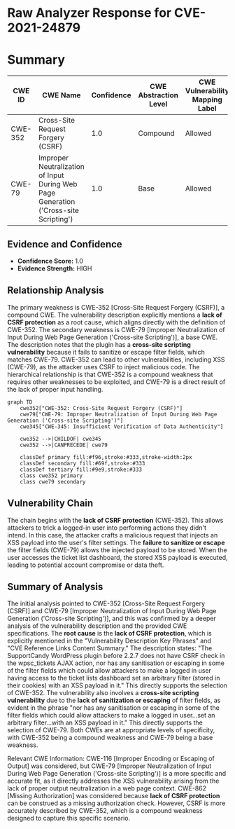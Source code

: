 # Raw Analyzer Response for CVE-2021-24879

# Summary
| CWE ID | CWE Name | Confidence | CWE Abstraction Level | CWE Vulnerability Mapping Label | CWE-Vulnerability Mapping Notes |
|---|---|---|---|---|---|
| CWE-352 | Cross-Site Request Forgery (CSRF) | 1.0 | Compound | Allowed | Primary CWE |
| CWE-79 | Improper Neutralization of Input During Web Page Generation ('Cross-site Scripting') | 1.0 | Base | Allowed | Secondary CWE |

## Evidence and Confidence

*   **Confidence Score:** 1.0
*   **Evidence Strength:** HIGH

## Relationship Analysis
The primary weakness is CWE-352 [Cross-Site Request Forgery (CSRF)], a compound CWE. The vulnerability description explicitly mentions a **lack of CSRF protection** as a root cause, which aligns directly with the definition of CWE-352. The secondary weakness is CWE-79 [Improper Neutralization of Input During Web Page Generation ('Cross-site Scripting')], a base CWE. The description notes that the plugin has a **cross-site scripting vulnerability** because it fails to sanitize or escape filter fields, which matches CWE-79. CWE-352 can lead to other vulnerabilities, including XSS (CWE-79), as the attacker uses CSRF to inject malicious code. The hierarchical relationship is that CWE-352 is a compound weakness that requires other weaknesses to be exploited, and CWE-79 is a direct result of the lack of proper input handling.

```mermaid
graph TD
    cwe352["CWE-352: Cross-Site Request Forgery (CSRF)"]
    cwe79["CWE-79: Improper Neutralization of Input During Web Page Generation ('Cross-site Scripting')"]
    cwe345["CWE-345: Insufficient Verification of Data Authenticity"]
    
    cwe352 -->|CHILDOF| cwe345
    cwe352 -->|CANPRECEDE| cwe79
    
    classDef primary fill:#f96,stroke:#333,stroke-width:2px
    classDef secondary fill:#69f,stroke:#333
    classDef tertiary fill:#9e9,stroke:#333
    class cwe352 primary
    class cwe79 secondary
```

## Vulnerability Chain
The chain begins with the **lack of CSRF protection** (CWE-352). This allows attackers to trick a logged-in user into performing actions they didn't intend. In this case, the attacker crafts a malicious request that injects an XSS payload into the user's filter settings. The **failure to sanitize or escape** the filter fields (CWE-79) allows the injected payload to be stored. When the user accesses the ticket list dashboard, the stored XSS payload is executed, leading to potential account compromise or data theft.

## Summary of Analysis
The initial analysis pointed to CWE-352 [Cross-Site Request Forgery (CSRF)] and CWE-79 [Improper Neutralization of Input During Web Page Generation ('Cross-site Scripting')], and this was confirmed by a deeper analysis of the vulnerability description and the provided CWE specifications. The **root cause** is the **lack of CSRF protection**, which is explicitly mentioned in the "Vulnerability Description Key Phrases" and "CVE Reference Links Content Summary." The description states: "The SupportCandy WordPress plugin before 2.2.7 does not have CSRF check in the wpsc_tickets AJAX action, nor has any sanitisation or escaping in some of the filter fields which could allow attackers to make a logged in user having access to the ticket lists dashboard set an arbitrary filter (stored in their cookies) with an XSS payload in it." This directly supports the selection of CWE-352. The vulnerability also involves a **cross-site scripting vulnerability** due to the **lack of sanitization or escaping** of filter fields, as evident in the phrase "nor has any sanitisation or escaping in some of the filter fields which could allow attackers to make a logged in user...set an arbitrary filter...with an XSS payload in it." This directly supports the selection of CWE-79. Both CWEs are at appropriate levels of specificity, with CWE-352 being a compound weakness and CWE-79 being a base weakness.

Relevant CWE Information:
CWE-116 [Improper Encoding or Escaping of Output] was considered, but CWE-79 [Improper Neutralization of Input During Web Page Generation ('Cross-site Scripting')] is a more specific and accurate fit, as it directly addresses the XSS vulnerability arising from the lack of proper output neutralization in a web page context. CWE-862 [Missing Authorization] was considered because **lack of CSRF protection** can be construed as a missing authorization check. However, CSRF is more accurately described by CWE-352, which is a compound weakness designed to capture this specific scenario.